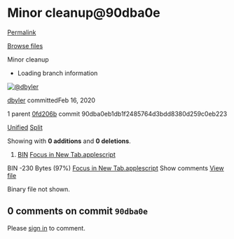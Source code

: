 # Minor cleanup@90dba0e

[Permalink](minor-cleanup-90dba0e.md)

[Browse files](https://github.com/dbyler/omnifocus-scripts/tree/90dba0eb1db1f2485764d3bdd8380d259c0eb223)

 Minor cleanup

* Loading branch information

 [![@dbyler](https://avatars.githubusercontent.com/u/57901?s=40&v=4)](https://github.com/dbyler)

[dbyler](../dbyler-omnifocus-scripts-9.md) committedFeb 16, 2020

 1 parent [0fd206b](https://github.com/dbyler/omnifocus-scripts/commit/0fd206b9a59c41d5c3b1eb129f591471004bb9d0) commit 90dba0eb1db1f2485764d3bdd8380d259c0eb223

 [Unified](https://github.com/dbyler/omnifocus-scripts/commit/90dba0eb1db1f2485764d3bdd8380d259c0eb223?branch=90dba0eb1db1f2485764d3bdd8380d259c0eb223&diff=unified) [Split](https://github.com/dbyler/omnifocus-scripts/commit/90dba0eb1db1f2485764d3bdd8380d259c0eb223?branch=90dba0eb1db1f2485764d3bdd8380d259c0eb223&diff=split)

 Showing with **0 additions** and **0 deletions**.

1.  [BIN](minor-cleanup-90dba0e.md#diff-2cb03862525e7e4c09eae8b9b56af2f80275a67fa23dae7c5cae875ee1781f5b) [Focus in New Tab.applescript](minor-cleanup-90dba0e.md#diff-2cb03862525e7e4c09eae8b9b56af2f80275a67fa23dae7c5cae875ee1781f5b)

 BIN -230 Bytes \(97%\) [Focus in New Tab.applescript](minor-cleanup-90dba0e.md#diff-2cb03862525e7e4c09eae8b9b56af2f80275a67fa23dae7c5cae875ee1781f5b)  Show comments [View file](https://github.com/dbyler/omnifocus-scripts/blob/90dba0eb1db1f2485764d3bdd8380d259c0eb223/Focus%20in%20New%20Tab.applescript)

 Binary file not shown.

##  0 comments on commit `90dba0e`

 Please [sign in](https://github.com/login?return_to=https%3A%2F%2Fgithub.com%2Fdbyler%2Fomnifocus-scripts%2Fcommit%2F90dba0eb1db1f2485764d3bdd8380d259c0eb223) to comment.

